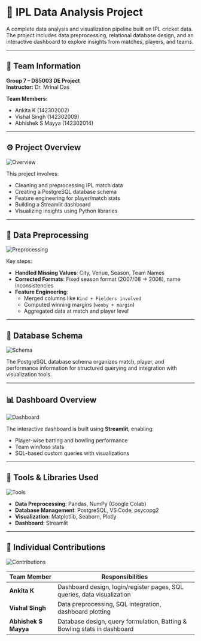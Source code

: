 # 🏏 IPL Data Analysis Project

A complete data analysis and visualization pipeline built on IPL cricket data. The project includes data preprocessing, relational database design, and an interactive dashboard to explore insights from matches, players, and teams.

---

## 📌 Team Information

**Group 7 – DS5003 DE Project**  
**Instructor:** Dr. Mrinal Das  

**Team Members:**
- Ankita K (142302002)
- Vishal Singh (142302009)
- Abhishek S Mayya (142302014)

---

## ⚙️ Project Overview

![Overview]([n/.img.png](https://github.com/vish1007/IPL-Data-Analysis-2008-2022/blob/f10dc5f037dbbc54e3d8bf343f878a3f8c8226d5/img.png))

This project involves:
- Cleaning and preprocessing IPL match data
- Creating a PostgreSQL database schema
- Feature engineering for player/match stats
- Building a Streamlit dashboard
- Visualizing insights using Python libraries

---

## 🧹 Data Preprocessing

![Preprocessing](./images/slide3_img2.png)

Key steps:
- **Handled Missing Values**: City, Venue, Season, Team Names
- **Corrected Formats**: Fixed season format (2007/08 → 2008), name inconsistencies
- **Feature Engineering**:
  - Merged columns like `Kind + Fielders involved`
  - Computed winning margins (`wonby + margin`)
  - Aggregated data at match and player level

---

## 🧮 Database Schema

![Schema](./images/slide3_img3.png)

The PostgreSQL database schema organizes match, player, and performance information for structured querying and integration with visualization tools.

---

## 📊 Dashboard Overview

![Dashboard](./images/slide3_img4.png)

The interactive dashboard is built using **Streamlit**, enabling:
- Player-wise batting and bowling performance
- Team win/loss stats
- SQL-based custom queries with visualizations

---

## 🧰 Tools & Libraries Used

![Tools](./images/slide4_img5.png)

- **Data Preprocessing**: Pandas, NumPy (Google Colab)
- **Database Management**: PostgreSQL, VS Code, psycopg2
- **Visualization**: Matplotlib, Seaborn, Plotly
- **Dashboard**: Streamlit

---

## 👥 Individual Contributions

![Contributions](./images/slide5_img9.png)

| Team Member       | Responsibilities                                                                 |
|-------------------|----------------------------------------------------------------------------------|
| **Ankita K**       | Dashboard design, login/register pages, SQL queries, data visualization         |
| **Vishal Singh**   | Data preprocessing, SQL integration, dashboard plotting                         |
| **Abhishek S Mayya** | Database design, query formulation, Batting & Bowling stats in dashboard     |


